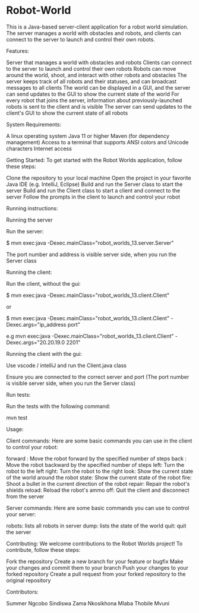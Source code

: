 # Robot-World

This is a Java-based server-client application for a robot world simulation. The server manages a world with obstacles and robots, and clients can connect to the server to launch and control their own robots.


Features:

Server that manages a world with obstacles and robots
Clients can connect to the server to launch and control their own robots
Robots can move around the world, shoot, and interact with other robots and obstacles
The server keeps track of all robots and their statuses, and can broadcast messages to all clients
The world can be displayed in a GUI, and the server can send updates to the GUI to show the current state of the world
For every robot that joins the server, information about previously-launched robots is sent to the client and is visible
The server can send updates to the client's GUI to show the current state of all robots



System Requirements:

A linux operating system
Java 11 or higher
Maven (for dependency management)
Access to a terminal that supports ANSI colors and Unicode characters
Internet access



Getting Started:
To get started with the Robot Worlds application, follow these steps:

Clone the repository to your local machine
Open the project in your favorite Java IDE (e.g. IntelliJ, Eclipse)
Build and run the Server class to start the server
Build and run the Client class to start a client and connect to the server
Follow the prompts in the client to launch and control your robot

Running instructions:

Running the server


Run the server:

 $ mvn exec:java -Dexec.mainClass="robot_worlds_13.server.Server"




The port number and address is visible server side, when you run the Server class



Running the client:


Run the client, without the gui:

 $ mvn exec:java -Dexec.mainClass="robot_worlds_13.client.Client"
     
 or

 $ mvn exec:java -Dexec.mainClass="robot_worlds_13.client.Client" -Dexec.args="ip_address port"

 e.g mvn exec:java -Dexec.mainClass="robot_worlds_13.client.Client" -Dexec.args="20.20.19.0 2201"




Running the client with the gui:

 Use vscode / intelliJ and run the Client.java class




Ensure you are connected to the correct server and port (The port number is visible server side, when you run the Server class)



Run tests:


Run the tests with the following command:

 mvn test






Usage:

Client commands:
Here are some basic commands you can use in the client to control your robot:

forward <steps>: Move the robot forward by the specified number of steps
back <steps>: Move the robot backward by the specified number of steps
left: Turn the robot to the left
right: Turn the robot to the right
look: Show the current state of the world around the robot
state: Show the current state of the robot
fire: Shoot a bullet in the current direction of the robot
repair: Repair the robot's shields
reload: Reload the robot's ammo
off: Quit the client and disconnect from the server



Server commands:
Here are some basic commands you can use to control your server:

robots: lists all robots in server
dump: lists the state of the world
quit: quit the server




Contributing:
We welcome contributions to the Robot Worlds project! To contribute, follow these steps:

Fork the repository
Create a new branch for your feature or bugfix
Make your changes and commit them to your branch
Push your changes to your forked repository
Create a pull request from your forked repository to the original repository



Contributors:

Summer Ngcobo
Sindiswa Zama
Nkosikhona Mlaba
Thobile Mvuni



